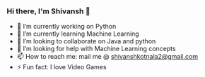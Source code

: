 ### Hi there, I'm Shivansh 👋

- 🔭 I’m currently working on Python
- 🌱 I’m currently learning Machine Learning
- 👯 I’m looking to collaborate on Java and python
- 🤔 I’m looking for help with Machine Learning concepts
- 📫 How to reach me: mail me @ shivanshkotnala2@gmail.com
- ⚡ Fun fact: I love Video Games

